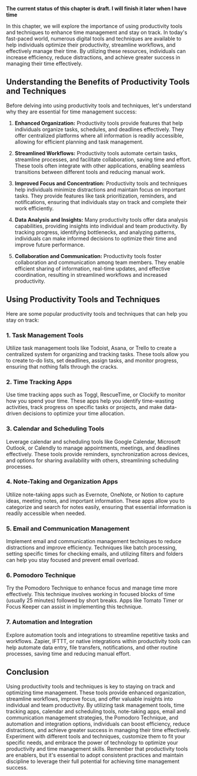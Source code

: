 **The current status of this chapter is draft. I will finish it later when I have time**

In this chapter, we will explore the importance of using productivity tools and techniques to enhance time management and stay on track. In today's fast-paced world, numerous digital tools and techniques are available to help individuals optimize their productivity, streamline workflows, and effectively manage their time. By utilizing these resources, individuals can increase efficiency, reduce distractions, and achieve greater success in managing their time effectively.

Understanding the Benefits of Productivity Tools and Techniques
---------------------------------------------------------------

Before delving into using productivity tools and techniques, let's understand why they are essential for time management success:

1. **Enhanced Organization:** Productivity tools provide features that help individuals organize tasks, schedules, and deadlines effectively. They offer centralized platforms where all information is readily accessible, allowing for efficient planning and task management.

2. **Streamlined Workflows:** Productivity tools automate certain tasks, streamline processes, and facilitate collaboration, saving time and effort. These tools often integrate with other applications, enabling seamless transitions between different tools and reducing manual work.

3. **Improved Focus and Concentration:** Productivity tools and techniques help individuals minimize distractions and maintain focus on important tasks. They provide features like task prioritization, reminders, and notifications, ensuring that individuals stay on track and complete their work efficiently.

4. **Data Analysis and Insights:** Many productivity tools offer data analysis capabilities, providing insights into individual and team productivity. By tracking progress, identifying bottlenecks, and analyzing patterns, individuals can make informed decisions to optimize their time and improve future performance.

5. **Collaboration and Communication:** Productivity tools foster collaboration and communication among team members. They enable efficient sharing of information, real-time updates, and effective coordination, resulting in streamlined workflows and increased productivity.

Using Productivity Tools and Techniques
---------------------------------------

Here are some popular productivity tools and techniques that can help you stay on track:

### 1. **Task Management Tools**

Utilize task management tools like Todoist, Asana, or Trello to create a centralized system for organizing and tracking tasks. These tools allow you to create to-do lists, set deadlines, assign tasks, and monitor progress, ensuring that nothing falls through the cracks.

### 2. **Time Tracking Apps**

Use time tracking apps such as Toggl, RescueTime, or Clockify to monitor how you spend your time. These apps help you identify time-wasting activities, track progress on specific tasks or projects, and make data-driven decisions to optimize your time allocation.

### 3. **Calendar and Scheduling Tools**

Leverage calendar and scheduling tools like Google Calendar, Microsoft Outlook, or Calendly to manage appointments, meetings, and deadlines effectively. These tools provide reminders, synchronization across devices, and options for sharing availability with others, streamlining scheduling processes.

### 4. **Note-Taking and Organization Apps**

Utilize note-taking apps such as Evernote, OneNote, or Notion to capture ideas, meeting notes, and important information. These apps allow you to categorize and search for notes easily, ensuring that essential information is readily accessible when needed.

### 5. **Email and Communication Management**

Implement email and communication management techniques to reduce distractions and improve efficiency. Techniques like batch processing, setting specific times for checking emails, and utilizing filters and folders can help you stay focused and prevent email overload.

### 6. **Pomodoro Technique**

Try the Pomodoro Technique to enhance focus and manage time more effectively. This technique involves working in focused blocks of time (usually 25 minutes) followed by short breaks. Apps like Tomato Timer or Focus Keeper can assist in implementing this technique.

### 7. **Automation and Integration**

Explore automation tools and integrations to streamline repetitive tasks and workflows. Zapier, IFTTT, or native integrations within productivity tools can help automate data entry, file transfers, notifications, and other routine processes, saving time and reducing manual effort.

Conclusion
----------

Using productivity tools and techniques is key to staying on track and optimizing time management. These tools provide enhanced organization, streamline workflows, improve focus, and offer valuable insights into individual and team productivity. By utilizing task management tools, time tracking apps, calendar and scheduling tools, note-taking apps, email and communication management strategies, the Pomodoro Technique, and automation and integration options, individuals can boost efficiency, reduce distractions, and achieve greater success in managing their time effectively. Experiment with different tools and techniques, customize them to fit your specific needs, and embrace the power of technology to optimize your productivity and time management skills. Remember that productivity tools are enablers, but it's essential to adopt consistent practices and maintain discipline to leverage their full potential for achieving time management success.
